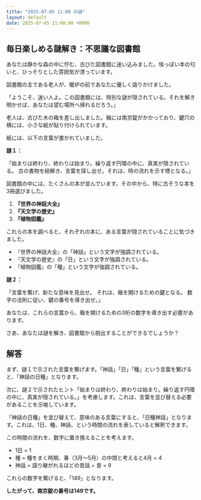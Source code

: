 ```yaml
---
title: "2025-07-05 11:08 の謎"
layout: default
date: 2025-07-05 11:08:00 +0900
---
```

## 毎日楽しめる謎解き：不思議な図書館

あなたは静かな森の中に佇む、古びた図書館に迷い込みました。埃っぽい本の匂いと、ひっそりとした雰囲気が漂っています。

図書館の主である老人が、暖炉の前であなたに優しく語りかけました。

「ようこそ、迷い人よ。この図書館には、特別な謎が隠されている。それを解き明かせば、あなたは望む場所へ帰れるだろう。」

老人は、古びた木の箱を差し出しました。箱には南京錠がかかっており、鍵穴の横には、小さな紙が貼り付けられています。

紙には、以下の言葉が書かれていました。

**謎１：**

「始まりは終わり、終わりは始まり。繰り返す円環の中に、真実が隠されている。
古の書物を紐解き、言葉を探し出せ。それは、時の流れを示す標となる。」

図書館の中には、たくさんの本が並んでいます。その中から、特に古そうな本を3冊選びました。

1.  **『世界の神話大全』**
2.  **『天文学の歴史』**
3.  **『植物図鑑』**

これらの本を調べると、それぞれの本に、ある言葉が隠されていることに気づきました。

*   『世界の神話大全』の「神話」という文字が強調されている。
*   『天文学の歴史』の「日」という文字が強調されている。
*   『植物図鑑』の「種」という文字が強調されている。

**謎２：**

「言葉を繋げ、新たな意味を見出せ。
それは、箱を開けるための鍵となる。
数字の法則に従い、鍵の番号を導き出せ。」

あなたは、これらの言葉から、箱を開けるための3桁の数字を導き出す必要があります。

さあ、あなたは謎を解き、図書館から脱出することができるでしょうか？

## 解答

まず、謎１で示された言葉を繋げます。「神話」「日」「種」という言葉を繋げると、「神話の日種」となります。

次に、謎２で示されたヒント「始まりは終わり、終わりは始まり。繰り返す円環の中に、真実が隠されている。」を考慮します。これは、言葉を並び替える必要があることを示唆しています。

「神話の日種」を並び替えて、意味のある言葉にすると、「日種神話」となります。これは、1日、種、神話、という時間の流れを表していると解釈できます。

この時間の流れを、数字に置き換えることを考えます。

*   1日 = 1
*   種 = 種をまく時期、春（3月～5月）の中間と考えると4月 = 4
*   神話 = 語り継がれるほどの昔話 = 昔 = 9

これらの数字を繋げると、「149」となります。

**したがって、南京錠の番号は149です。**
